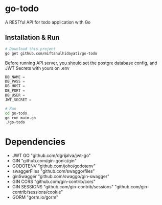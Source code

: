# go-todo 
A RESTful API for todo application with Go

## Installation & Run
```bash
# Download this project
go get github.com/miftahulhidayati/go-todo
```

Before running API server, you should set the postgre database config, and JWT Secrets with yours on .env
```go
DB_NAME = 
DB_PASS = 
DB_HOST = 
DB_PORT = 
DB_USER = 
JWT_SECRET = 
```
```bash
# Run
cd go-todo
go run main.go
./go-todo
```

# Dependencies
- JWT GO "github.com/dgrijalva/jwt-go"
- GIN "github.com/gin-gonic/gin"
- GODOTENV "github.com/joho/godotenv"
- swaggerFiles "github.com/swaggo/files"
- ginSwagger "github.com/swaggo/gin-swagger"
- GIN CORS "github.com/gin-contrib/cors"
- GIN SESSIONS "github.com/gin-contrib/sessions" "github.com/gin-contrib/sessions/cookie"
- GORM "gorm.io/gorm"
